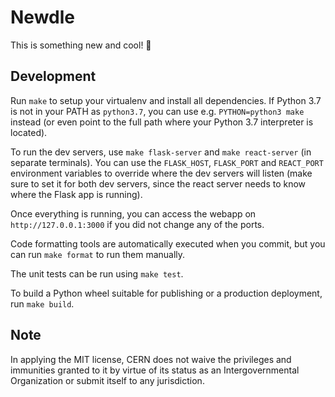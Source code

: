 # Newdle

This is something new and cool! 🎉

## Development

Run `make` to setup your virtualenv and install all dependencies.
If Python 3.7 is not in your PATH as `python3.7`, you can use e.g. `PYTHON=python3 make`
instead (or even point to the full path where your Python 3.7 interpreter is located).

To run the dev servers, use `make flask-server` and `make react-server` (in separate terminals).
You can use the `FLASK_HOST`, `FLASK_PORT` and `REACT_PORT` environment variables to override
where the dev servers will listen (make sure to set it for both dev servers, since the react
server needs to know where the Flask app is running).

Once everything is running, you can access the webapp on `http://127.0.0.1:3000` if you did not
change any of the ports.

Code formatting tools are automatically executed when you commit, but you can run `make format`
to run them manually.

The unit tests can be run using `make test`.

To build a Python wheel suitable for publishing or a production deployment, run `make build`.

## Note

In applying the MIT license, CERN does not waive the privileges and immunities
granted to it by virtue of its status as an Intergovernmental Organization
or submit itself to any jurisdiction.
